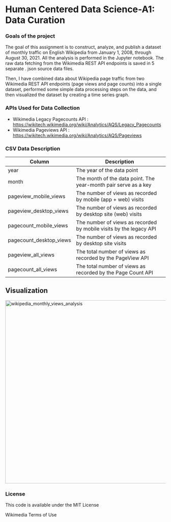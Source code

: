 # Human Centered Data Science-A1: Data Curation

### **Goals of the project**

The goal of this assignment is to construct, analyze, and publish a dataset of monthly traffic on English Wikipedia from January 1, 2008, through August 30, 2021. All the analysis is performed in the Jupyter notebook. The raw data fetching from the Wikimedia REST API endpoints is saved in 5 separate . json source data files.

Then, I have combined data about Wikipedia page traffic from two Wikimedia REST API endpoints (page views and page counts) into a single dataset, performed some simple data processing steps on the data, and then visualized the dataset by creating a time series graph.


### **APIs Used for Data Collection**

- Wikimedia Legacy Pagecounts API : https://wikitech.wikimedia.org/wiki/Analytics/AQS/Legacy_Pagecounts
- Wikimedia Pageviews API : https://wikitech.wikimedia.org/wiki/Analytics/AQS/Pageviews


### **CSV Data Description**

| Column  | Description |
| ------------- | ------------- |
| year  | The year of the data point  |
| month  | The month of the data point. The year-month pair serve as a key  |
| pageview_mobile_views  | The number of views as recorded by mobile (app + web) visits  |
| pageview_desktop_views  | The number of views as recorded by desktop site (web) visits  |	
| pagecount_mobile_views  | The number of views as recorded by mobile visits by the legacy API  |
| pagecount_desktop_views  | The number of views as recorded by desktop site visits  |	
| pageview_all_views  | The total number of views as recorded by the PageView API  |
| pagecount_all_views  | The total number of views as recorded by the Page Count API  |	


## **Visualization**

<img width="576" alt="wikipedia_monthly_views_analysis" src="https://user-images.githubusercontent.com/3502870/136447433-f079341d-bbfd-4336-9012-71ff5fd6bd2f.png">


### **License**

This code is available under the MIT License

Wikimedia Terms of Use
	

